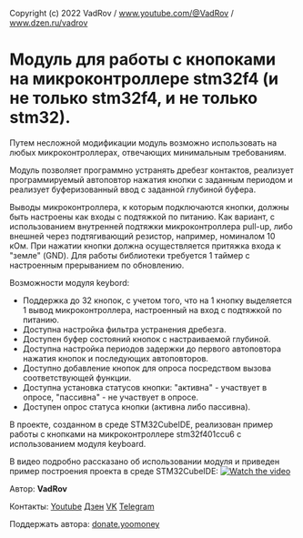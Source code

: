 Copyright (c) 2022 VadRov / www.youtube.com/@VadRov / www.dzen.ru/vadrov

# Модуль для работы с кнопоками на микроконтроллере stm32f4 (и не только stm32f4, и не только stm32).

Путем несложной модификации модуль возможно использовать на любых микроконтроллерах, отвечающих минимальным требованиям.

Модуль позволяет программно устранять дребезг контактов, реализует программируемый автоповтор нажатия кнопки с заданным периодом и реализует
буферизованный ввод с заданной глубиной буфера.

Выводы микроконтроллера, к которым подключаются кнопки, должны быть настроены как входы с подтяжкой по питанию. Как вариант, с использованием
внутренней подтяжки микроконтроллера pull-up, либо внешней через подтягивающий резистор, например, номиналом 10 кОм.
При нажатии кнопки должна осуществляется притяжка входа к "земле" (GND).
Для работы библиотеки требуется 1 таймер с настроенным прерыванием по обновлению.

Возможности модуля keybord:
- Поддержка до 32 кнопок, с учетом того, что на 1 кнопку выделяется 1 вывод микроконтроллера,
настроенный на вход с подтяжкой по питанию.
- Доступна настройка фильтра устранения дребезга.
- Доступен буфер состояний кнопок с настраиваемой глубиной.
- Доступна настройка периодов задержки до первого автоповтора нажатия кнопок и последующих автоповторов.
- Доступно добавление кнопок для опроса посредством вызова соответствующей функции.
- Доступна установка статусов кнопки: "активна" - участвует в опросе, "пассивна" - не участвует в опросе.
- Доступен опрос статуса кнопки (активна либо пассивна).

В проекте, созданном в среде STM32CubeIDE, реализован пример работы с кнопками на микроконтроллере stm32f401ccu6 с использованием 
модуля keyboard.

В видео подробно рассказано об использовании модуля и приведен пример построения проекта в среде STM32CubeIDE:
 [![Watch the video](https://img.youtube.com/vi/e-w5HS75neg/maxresdefault.jpg)](https://youtu.be/e-w5HS75neg)

Автор: **VadRov**

Контакты: [Youtube](https://www.youtube.com/@VadRov) [Дзен](https://dzen.ru/vadrov) [VK](https://vk.com/vadrov) [Telegram](https://t.me/vadrov_channel)

Поддержать автора: [donate.yoomoney](https://yoomoney.ru/to/4100117522443917)
